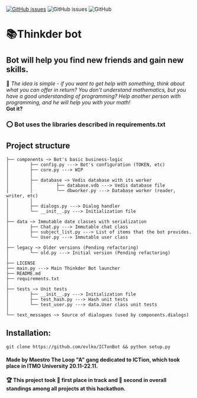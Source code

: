 [![GitHub issues](https://img.shields.io/github/issues/evlko/ICTonBot)](https://github.com/evlko/ICTonBot/issues)
![GitHub issues](https://img.shields.io/badge/code%20style-black-black) 
![GitHub](https://img.shields.io/github/license/evlko/ICTonBot) <br>

# :books:Thinkder bot
## Bot will help you find new friends and gain new skills.

:book:
*The idea is simple - if you want to get help with something, think about what you can offer in return?
You don't understand mathematics, but you have a good understanding of programming?
Help another person with programming, and he will help you with your math! <br>*
**Got it?**



### :o: Bot uses the libraries described in requirements.txt

## Project structure
```
├── components ~> Bot's basic business-logic
│        ├── config.py ---> Bot's configuration (TOKEN, etc)
│        ├── core.py ---> WIP
│        │
│        ├── database ~> Vedis database with its worker
│        │         ├── database.vdb ---> Vedis database file
│        │         └── dbworker.py ---> Database worker (reader, writer, etc)
│        │
│        ├── dialogs.py ---> Dialog handler
│        └── __init__.py ---> Initialization file
│
├── data ~> Immutable date classes with serialization
│        ├── Chat.py ---> Immutable chat class
│        ├── subject_list.py ---> List of items that the bot provides.
│        └── User.py ---> Immutable user class
│
├── legacy ~> Older versions (Pending refactoring)
│        └── old.py ---> Initial version (Pending refactoring)
│
├── LICENSE
├── main.py ---> Main Thinkder Bot launcher
├── README.md
├── requirements.txt
│
├── tests ~> Unit tests
│        ├── __init__.py ---> Initialization file
│        ├── test_hash.py ---> Hash unit tests
│        └── test_user.py ---> data.User class unit tests
│
└── text_messages ~> Source of dialogues (used by components.dialogs)       
```

## Installation:
```shell script
git clone https://github.com/evlko/ICTonBot && python setup.py
```   

#### Made by Maestro The Loop "A" gang dedicated to ICTion, which took place in ITMO University 20.11-22.11.
#### 🏆 This project took 🥇 first place in track and 🥈 second in overall standings among all projects at this hackathon.

